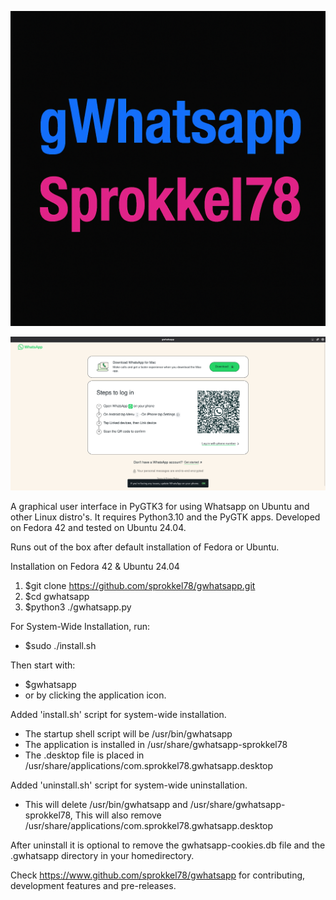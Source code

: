 ![Screenshot](https://github.com/sprokkel78/gwhatsapp/blob/main/screenshots/title.png)

![Screenshot](https://github.com/sprokkel78/gwhatsapp/blob/main/screenshots/gwhatsapp-1.png)

A graphical user interface in PyGTK3 for using Whatsapp on Ubuntu and other Linux distro's. 
It requires Python3.10 and the PyGTK apps. Developed on Fedora 42 and tested on Ubuntu 24.04.

Runs out of the	box after default installation of Fedora or Ubuntu.

Installation on Fedora 42 & Ubuntu 24.04

1. $git clone https://github.com/sprokkel78/gwhatsapp.git
2. $cd gwhatsapp
3. $python3 ./gwhatsapp.py 

For System-Wide Installation, run:
- $sudo ./install.sh

Then start with:
- $gwhatsapp
- or by clicking the application icon.

Added 'install.sh' script for system-wide installation.
- The startup shell script will be /usr/bin/gwhatsapp
- The application is installed in /usr/share/gwhatsapp-sprokkel78
- The .desktop file is placed in /usr/share/applications/com.sprokkel78.gwhatsapp.desktop

Added 'uninstall.sh' script for system-wide uninstallation.
- This will delete /usr/bin/gwhatsapp and /usr/share/gwhatsapp-sprokkel78,
  This will also remove /usr/share/applications/com.sprokkel78.gwhatsapp.desktop

After uninstall it is optional to remove the gwhatsapp-cookies.db file and the .gwhatsapp directory in your homedirectory.

Check https://www.github.com/sprokkel78/gwhatsapp for contributing, development features and pre-releases.

